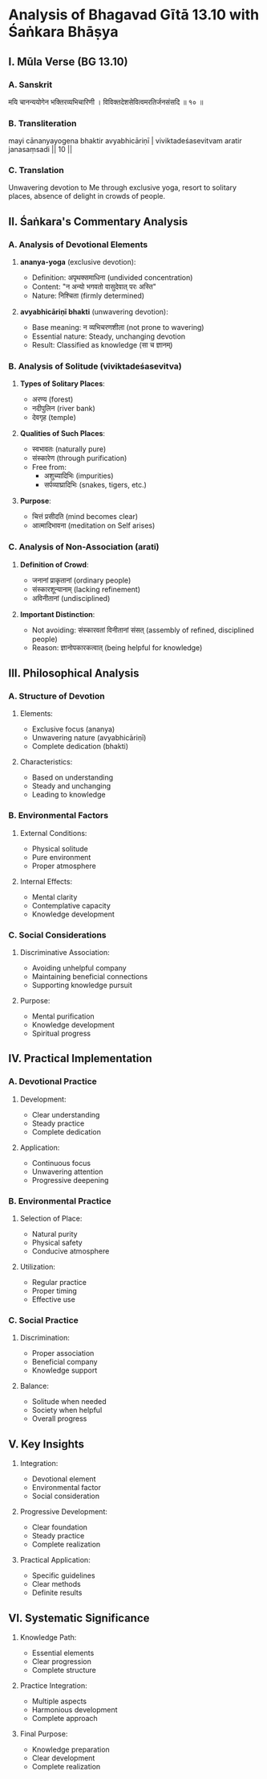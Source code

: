 # Analysis of Bhagavad Gītā 13.10 with Śaṅkara Bhāṣya

## I. Mūla Verse (BG 13.10)

### A. Sanskrit
मयि चानन्ययोगेन भक्तिरव्यभिचारिणी ।
विविक्तदेशसेवित्वमरतिर्जनसंसदि ॥ १० ॥

### B. Transliteration
mayi cānanyayogena bhaktir avyabhicāriṇī |
viviktadeśasevitvam aratir janasaṃsadi || 10 ||

### C. Translation
Unwavering devotion to Me through exclusive yoga, resort to solitary places, absence of delight in crowds of people.

## II. Śaṅkara's Commentary Analysis

### A. Analysis of Devotional Elements

1. **ananya-yoga** (exclusive devotion):
   - Definition: अपृथक्समाधिना (undivided concentration)
   - Content: "न अन्यो भगवतो वासुदेवात् परः अस्ति"
   - Nature: निश्चिता (firmly determined)

2. **avyabhicāriṇī bhakti** (unwavering devotion):
   - Base meaning: न व्यभिचरणशीला (not prone to wavering)
   - Essential nature: Steady, unchanging devotion
   - Result: Classified as knowledge (सा च ज्ञानम्)

### B. Analysis of Solitude (viviktadeśasevitva)

1. **Types of Solitary Places**:
   - अरण्य (forest)
   - नदीपुलिन (river bank)
   - देवगृह (temple)

2. **Qualities of Such Places**:
   - स्वभावतः (naturally pure)
   - संस्कारेण (through purification)
   - Free from:
     - अशुच्यादिभिः (impurities)
     - सर्पव्याघ्रादिभिः (snakes, tigers, etc.)

3. **Purpose**:
   - चित्तं प्रसीदति (mind becomes clear)
   - आत्मादिभावना (meditation on Self arises)

### C. Analysis of Non-Association (arati)

1. **Definition of Crowd**:
   - जनानां प्राकृतानां (ordinary people)
   - संस्कारशून्यानाम् (lacking refinement)
   - अविनीतानां (undisciplined)

2. **Important Distinction**:
   - Not avoiding: संस्कारवतां विनीतानां संसत् (assembly of refined, disciplined people)
   - Reason: ज्ञानोपकारकत्वात् (being helpful for knowledge)

## III. Philosophical Analysis

### A. Structure of Devotion

1. Elements:
   - Exclusive focus (ananya)
   - Unwavering nature (avyabhicāriṇī)
   - Complete dedication (bhakti)

2. Characteristics:
   - Based on understanding
   - Steady and unchanging
   - Leading to knowledge

### B. Environmental Factors

1. External Conditions:
   - Physical solitude
   - Pure environment
   - Proper atmosphere

2. Internal Effects:
   - Mental clarity
   - Contemplative capacity
   - Knowledge development

### C. Social Considerations

1. Discriminative Association:
   - Avoiding unhelpful company
   - Maintaining beneficial connections
   - Supporting knowledge pursuit

2. Purpose:
   - Mental purification
   - Knowledge development
   - Spiritual progress

## IV. Practical Implementation

### A. Devotional Practice

1. Development:
   - Clear understanding
   - Steady practice
   - Complete dedication

2. Application:
   - Continuous focus
   - Unwavering attention
   - Progressive deepening

### B. Environmental Practice

1. Selection of Place:
   - Natural purity
   - Physical safety
   - Conducive atmosphere

2. Utilization:
   - Regular practice
   - Proper timing
   - Effective use

### C. Social Practice

1. Discrimination:
   - Proper association
   - Beneficial company
   - Knowledge support

2. Balance:
   - Solitude when needed
   - Society when helpful
   - Overall progress

## V. Key Insights

1. Integration:
   - Devotional element
   - Environmental factor
   - Social consideration

2. Progressive Development:
   - Clear foundation
   - Steady practice
   - Complete realization

3. Practical Application:
   - Specific guidelines
   - Clear methods
   - Definite results

## VI. Systematic Significance

1. Knowledge Path:
   - Essential elements
   - Clear progression
   - Complete structure

2. Practice Integration:
   - Multiple aspects
   - Harmonious development
   - Complete approach

3. Final Purpose:
   - Knowledge preparation
   - Clear development
   - Complete realization
